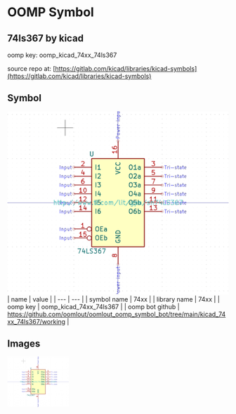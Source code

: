 # OOMP Symbol  
## 74ls367  by kicad  
  
oomp key: oomp_kicad_74xx_74ls367  
  
source repo at: [https://gitlab.com/kicad/libraries/kicad-symbols](https://gitlab.com/kicad/libraries/kicad-symbols)  
## Symbol  
  
[![working.png](working_600.png)](working.png)  
| name | value | 
| --- | --- | 
| symbol name | 74xx | 
| library name | 74xx | 
| oomp key | oomp_kicad_74xx_74ls367 | 
| oomp bot github | https://github.com/oomlout/oomlout_oomp_symbol_bot/tree/main/kicad_74xx_74ls367/working | 
## Images  
  
[![working.png](working_140.png)](working.png)  
